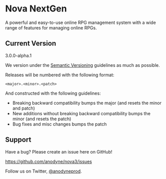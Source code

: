 # Nova NextGen

A powerful and easy-to-use online RPG management system with a wide range of features for managing online RPGs.

## Current Version

3.0.0-alpha.1

We version under the [Semantic Versioning](http://semver.org/) guidelines as much as possible.

Releases will be numbered with the following format:

`<major>.<minor>.<patch>`

And constructed with the following guidelines:

- Breaking backward compatibility bumps the major (and resets the minor and patch)
- New additions without breaking backward compatibility bumps the minor (and resets the patch)
- Bug fixes and misc changes bumps the patch

## Support

Have a bug? Please create an issue here on GitHub!

https://github.com/anodyne/nova3/issues

Follow us on Twitter, [@anodyneprod](http://twitter.com/anodyneprod).